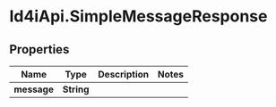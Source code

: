 # Id4iApi.SimpleMessageResponse

## Properties
Name | Type | Description | Notes
------------ | ------------- | ------------- | -------------
**message** | **String** |  | 


